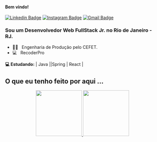 #### Bem vindo!

 [![Linkedin Badge](https://img.shields.io/badge/-JoaoMarcos-6633cc?-LinkedIn-blue?style=flat-square&logo=Linkedin&logoColor=white&link=https://www.linkedin.com/in/joao-marcos-gabriel-santos-2981aa25/)](https://www.linkedin.com/in/joao-marcos-gabriel-santos-2981aa25/) 
 [![Instagram Badge](https://img.shields.io/badge/-Instagram-blue?style=flat-square&logo=Instagram&logoColor=white&link=https://instagram.com/joaomgsa)](https://instagram.com/joaomgsa) 
[![Gmail Badge](https://img.shields.io/badge/-joaomgsa@gmail.com-6633cc?style=flat-square&logo=Gmail&logoColor=white&link=mailto:joaomgsa@gmail.com)](mailto:joaomgsa@gmail.com)

### Sou um Desenvolvedor Web FullStack Jr. no Rio de Janeiro - RJ.

- 👨‍🎓  &nbsp; Engenharia de Produção pelo CEFET.
- :computer: &nbsp; RecoderPro

**💻 Estudando:**
 | Java ||Spring | React | 


## O que eu tenho feito por aqui ...
<div align="center">
  <a href="https://github.com/joaomgsa">
  <img height="150em" src="https://github-readme-stats.vercel.app/api?username=joaomgsa&show_icons=true&theme=dracula&include_all_commits=true&count_private=true"/>
  <img height="150em" src="https://github-readme-stats.vercel.app/api/top-langs/?username=joaomgsa&layout=compact&langs_count=7&theme=dracula"/>
</div>

